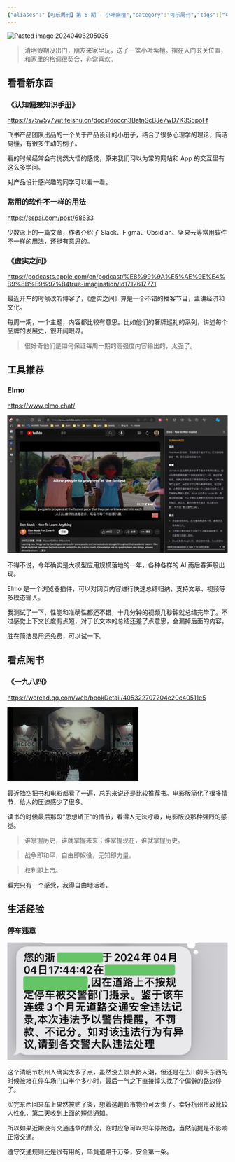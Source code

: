 ```yaml
---
{"aliases":"【可乐周刊】第 6 期 - 小叶紫檀","category":"可乐周刊","tags":["可乐周刊"],"status":"published","link":"NA","date created":"2024-04-06 Sat 20:48:36","date modified":"2024-04-06 Sat 22:02:42","dg-publish":true,"permalink":"/Blog/Weekly/【可乐周刊】第 6 期 - 小叶紫檀/","dgPassFrontmatter":true,"created":"2024-04-06T20:48:36.934+08:00","updated":"2024-04-06T22:02:44.308+08:00"}
---
```


![Pasted image 20240406205035](https://github.com/Yunz93/PicRepo/raw/main/image/%E5%B0%8F%E5%8F%B6%E7%B4%AB%E6%AA%80.png)

>清明假期没出门，朋友来家里玩，送了一盆小叶紫檀。摆在入门玄关位置，和家里的格调很契合，非常喜欢。

## 看看新东西

### 《认知偏差知识手册》

<https://s75w5y7vut.feishu.cn/docs/doccn3BatnScBJe7wD7K3S5poFf>

飞书产品团队出品的一个关于产品设计的小册子，结合了很多心理学的理论，简洁易懂，有很多生动的例子。

看的时候经常会有恍然大悟的感觉，原来我们习以为常的网站和 App 的交互里有这么多学问。

对产品设计感兴趣的同学可以看一看。

### 常用的软件不一样的用法

<https://sspai.com/post/68633>

少数派上的一篇文章，作者介绍了 Slack、Figma、Obsidian、坚果云等常用软件不一样的用法，还挺有意思的。

### 《虚实之间》

<https://podcasts.apple.com/cn/podcast/%E8%99%9A%E5%AE%9E%E4%B9%8B%E9%97%B4true-imagination/id1712617771>

最近开车的时候改听博客了，《虚实之间》算是一个不错的播客节目，主讲经济和文化。

每周一期，一个主题，内容都比较有意思。比如他们的奢牌巡礼的系列，讲述每个品牌的发展史，很开阔眼界。

>很好奇他们是如何保证每周一期的高强度内容输出的，太强了。

## 工具推荐

### Elmo

<https://www.elmo.chat/>

![Pasted image 20240406212705](https://github.com/Yunz93/PicRepo/raw/main/image/Elmo%20example.png)

不得不说，今年确实是大模型应用规模落地的一年，各种各样的 AI 雨后春笋般出现。

Elmo 是一个浏览器插件，可以对网页内容进行快速总结归纳，支持文章、视频等多模态输入。

我测试了一下，性能和准确性都还不错，十几分钟的视频几秒钟就总结完毕了。不过感觉上下文长度有点短，对于长文本的总结还差了点意思，会漏掉后面的内容。

胜在简洁易用还免费，可以试一下。

## 看点闲书

### 《一九八四》

<https://weread.qq.com/web/bookDetail/405322707204e20c40511e5>

![Pasted image 20240406220058](https://github.com/Yunz93/PicRepo/raw/main/image/%E8%80%81%E5%A4%A7%E5%93%A5.png)

最近抽空把书和电影都看了一遍，总的来说还是比较推荐书。电影版简化了很多情节，给人的压迫感少了很多。

读书的时候最后那段“思想矫正”的情节，看得人无法呼吸，电影版没那种强烈的感觉。

>谁掌握历史，谁就掌握未来；谁掌握现在，谁就掌握历史。

> 战争即和平，自由即奴役，无知即力量。

> 权利即上帝。

看完只有一个感受，我得自由地活着。

## 生活经验

### 停车违章

![FCA4BD68-CA1B-4123-BAA5-C5DFAAE352BE_1_201_a|400](https://github.com/Yunz93/PicRepo/raw/main/image/%E8%BF%9D%E7%AB%A0%E6%8F%90%E9%86%92.jpeg)

这个清明节杭州人确实太多了点，虽然没去景点挤人潮，但还是在去山姆买东西的时候被堵在停车场门口半个多小时，最后一气之下直接掉头找了个偏僻的路边停了。

买完东西回来车上果然被贴了条，想着这趟超市物价可太贵了。幸好杭州市政比较人性化，第二天收到上面的短信通知。

所以如果近期没有交通违章的情况，临时应急可以把车停路边，当然前提是不影响正常交通。

遵守交通规则还是很有用的，毕竟道路千万条，安全第一条。
